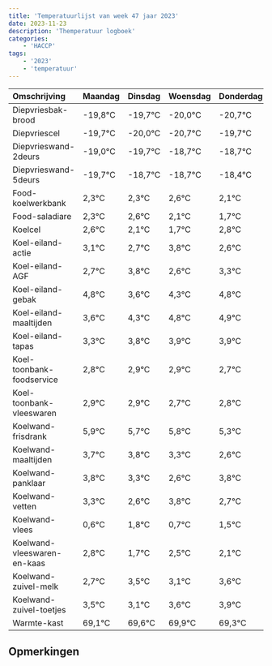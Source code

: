 ```yaml
---
title: 'Temperatuurlijst van week 47 jaar 2023'
date: 2023-11-23
description: 'Themperatuur logboek'
categories:
    - 'HACCP'
tags:
    - '2023'
    - 'temperatuur'
---
```

|Omschrijving|Maandag|Dinsdag|Woensdag|Donderdag|Vrijdag|Zaterdag|Zondag|
|:---|:---|:---|:---|:---|:---|:---|:---|
|Diepvriesbak-brood|-19,8°C|-19,7°C|-20,0°C|-20,7°C| | | |
|Diepvriescel|-19,7°C|-20,0°C|-20,7°C|-19,7°C| | | |
|Diepvrieswand-2deurs|-19,0°C|-19,7°C|-18,7°C|-18,7°C| | | |
|Diepvrieswand-5deurs|-19,7°C|-18,7°C|-18,7°C|-18,4°C| | | |
|Food-koelwerkbank|2,3°C|2,3°C|2,6°C|2,1°C| | | |
|Food-saladiare|2,3°C|2,6°C|2,1°C|1,7°C| | | |
|Koelcel|2,6°C|2,1°C|1,7°C|2,8°C| | | |
|Koel-eiland-actie|3,1°C|2,7°C|3,8°C|2,6°C| | | |
|Koel-eiland-AGF|2,7°C|3,8°C|2,6°C|3,3°C| | | |
|Koel-eiland-gebak|4,8°C|3,6°C|4,3°C|4,8°C| | | |
|Koel-eiland-maaltijden|3,6°C|4,3°C|4,8°C|4,9°C| | | |
|Koel-eiland-tapas|3,3°C|3,8°C|3,9°C|3,9°C| | | |
|Koel-toonbank-foodservice|2,8°C|2,9°C|2,9°C|2,7°C| | | |
|Koel-toonbank-vleeswaren|2,9°C|2,9°C|2,7°C|2,8°C| | | |
|Koelwand-frisdrank|5,9°C|5,7°C|5,8°C|5,3°C| | | |
|Koelwand-maaltijden|3,7°C|3,8°C|3,3°C|2,6°C| | | |
|Koelwand-panklaar|3,8°C|3,3°C|2,6°C|3,8°C| | | |
|Koelwand-vetten|3,3°C|2,6°C|3,8°C|2,7°C| | | |
|Koelwand-vlees|0,6°C|1,8°C|0,7°C|1,5°C| | | |
|Koelwand-vleeswaren-en-kaas|2,8°C|1,7°C|2,5°C|2,1°C| | | |
|Koelwand-zuivel-melk|2,7°C|3,5°C|3,1°C|3,6°C| | | |
|Koelwand-zuivel-toetjes|3,5°C|3,1°C|3,6°C|3,9°C| | | |
|Warmte-kast|69,1°C|69,6°C|69,9°C|69,3°C| | | |

## Opmerkingen


